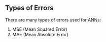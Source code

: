 ## Types of Errors

There are many types of errors used for ANNs:

1. MSE (Mean Squared Error)
2. MAE (Mean Absolute Error)
